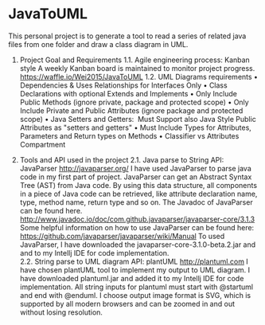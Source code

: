 # JavaToUML

This personal project is to generate a tool to read a series of related java files from one folder and draw a class diagram in UML. 

1.	Project Goal and Requirements
1.1.	Agile engineering process: Kanban style
A weekly Kanban board is maintained to monitor project progress. https://waffle.io/Wei2015/JavaToUML
1.2.	UML Diagrams requirements
•	Dependencies & Uses Relationships for Interfaces Only
•	Class Declarations with optional Extends and Implements 
•	Only Include Public Methods (ignore private, package and protected scope)
•	Only Include Private and Public Attributes (ignore package and protected scope)
•	Java Setters and Getters:  Must Support also Java Style Public Attributes as "setters and getters"
•	Must Include Types for Attributes, Parameters and Return types on Methods
•	Classifier vs Attributes Compartment

2.	Tools and API used in the project
2.1.	Java parse to String API: JavaParser http://javaparser.org/
I have used JavaParser to parse java code in my first part of project. JavaParser can get an Abstract Syntax Tree (AST) from Java code. By using this data structure, all components in a piece of Java code can be retrieved, like attribute declaration name, type, method name, return type and so on. 
The Javadoc of JavaParser can be found here. http://www.javadoc.io/doc/com.github.javaparser/javaparser-core/3.1.3
Some helpful information on how to use JavaParser can be found here: https://github.com/javaparser/javaparser/wiki/Manual
To used JavaParser, I have downloaded the javaparser-core-3.1.0-beta.2.jar and and to my Intellj IDE for code implementation.  
2.2.	String parse to UML diagram API: plantUML http://plantuml.com 
I have chosen plantUML tool to implement my output to UML diagram. I have downloaded plantuml.jar and added it to my Intellj IDE for code implementation.
All string inputs for plantuml must start with @startuml and end with @enduml. I choose output image format is SVG, which is supported by all modern browsers and can be zoomed in and out without losing resolution. 

